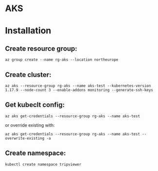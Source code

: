 #  AKS

# Installation
## Create resource group:
`az group create --name rg-aks --location northeurope`

## Create cluster:
`az aks --resource-group rg-aks --name aks-test --kubernetes-version 1.17.9 --node-count 3 --enable-addons monitoring --generate-ssh-keys`

## Get kubeclt config:
`az aks get-credentials --resource-group rg-aks --name aks-test `

or override existing with:

`az aks get-credentials --resource-group rg-aks --name aks-test --overwrite-existing -a`


## Create namespace:

`kubectl create namespace tripviewer`